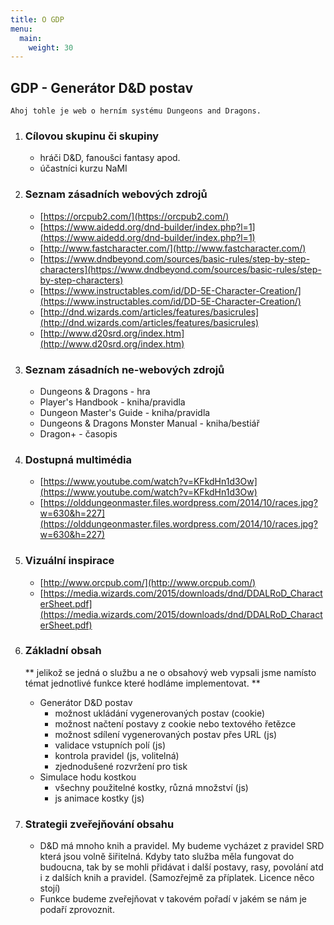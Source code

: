 ```yaml
---
title: O GDP
menu:
  main:
    weight: 30
---
```

## GDP - Generátor D&D postav
	Ahoj tohle je web o herním systému Dungeons and Dragons.

1. ### Cílovou skupinu či skupiny
	-  	 hráči D&D, fanoušci fantasy apod.
	-    účastníci kurzu NaMI    

2. ### Seznam zásadních webových zdrojů
	-   [https://orcpub2.com/](https://orcpub2.com/)    
	-   [https://www.aidedd.org/dnd-builder/index.php?l=1](https://www.aidedd.org/dnd-builder/index.php?l=1)    
	-   [http://www.fastcharacter.com/](http://www.fastcharacter.com/)    
	-   [https://www.dndbeyond.com/sources/basic-rules/step-by-step-characters](https://www.dndbeyond.com/sources/basic-rules/step-by-step-characters)    
	-   [https://www.instructables.com/id/DD-5E-Character-Creation/](https://www.instructables.com/id/DD-5E-Character-Creation/)    
	-   [http://dnd.wizards.com/articles/features/basicrules](http://dnd.wizards.com/articles/features/basicrules)    
	-   [http://www.d20srd.org/index.htm](http://www.d20srd.org/index.htm)    

3. ### Seznam zásadních ne-webových zdrojů
	-   Dungeons & Dragons - hra
    -   Player's Handbook - kniha/pravidla
    -   Dungeon Master's Guide - kniha/pravidla
    -   Dungeons & Dragons Monster Manual - kniha/bestiář
    -   Dragon+ - časopis    

4. ### Dostupná multimédia
    -   [https://www.youtube.com/watch?v=KFkdHn1d3Ow](https://www.youtube.com/watch?v=KFkdHn1d3Ow)
    -   [https://olddungeonmaster.files.wordpress.com/2014/10/races.jpg?w=630&h=227](https://olddungeonmaster.files.wordpress.com/2014/10/races.jpg?w=630&h=227)
    
5. ### Vizuální inspirace
    -   [http://www.orcpub.com/](http://www.orcpub.com/)
    -   [https://media.wizards.com/2015/downloads/dnd/DDALRoD_CharacterSheet.pdf](https://media.wizards.com/2015/downloads/dnd/DDALRoD_CharacterSheet.pdf)
    
6. ### Základní obsah
    ** jelikož se jedná o službu a ne o obsahový web vypsali jsme namísto témat jednotlivé funkce které hodláme implementovat. **
    -  Generátor D&D postav
	    -  možnost ukládání vygenerovaných postav (cookie)
	    -  možnost načtení postavy z cookie nebo textového řetězce
	    -   možnost sdílení vygenerovaných postav přes URL (js)
	    -   validace vstupních polí (js)
	    -   kontrola pravidel (js, volitelná)
	    -   zjednodušené rozvržení pro tisk
    -   Simulace hodu kostkou
	    -   všechny použitelné kostky, různá množství (js)
	    -   js animace kostky (js)
    
7.  ### Strategii zveřejňování obsahu
    -   D&D má mnoho knih a pravidel. My budeme vycházet z pravidel SRD která jsou volně šiřitelná. Kdyby tato služba měla fungovat do budoucna, tak by se mohli přidávat i další postavy, rasy, povolání atd i z dalších knih a pravidel. (Samozřejmě za příplatek. Licence něco stojí)
    -   Funkce budeme zveřejňovat v takovém pořadí v jakém se nám je podaří zprovoznit.

